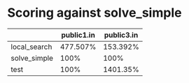 # Scoring against solve_simple

| | public1.in | public3.in |
| --- | --- | --- |
| local_search|  477.507% |  153.392% |
| solve_simple|  100% |  100% |
| test|  100% |  1401.35% |
